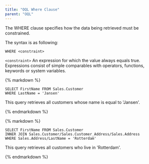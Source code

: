 ```yaml
---
title: "OQL Where Clause"
parent: "OQL"
---
```



The WHERE clause specifies how the data being retrieved must be constrained.

The syntax is as following:

```
WHERE <constraint>
```

`<constraint>`
An expression for which the value always equals true. Expressions consist of simple comparables with operators, functions, keywords or system variables.

<div class="alert alert-info">{% markdown %}

```
SELECT FirstName FROM Sales.Customer
WHERE LastName = 'Jansen'
```

This query retrieves all customers whose name is equal to 'Jansen'.

{% endmarkdown %}</div><div class="alert alert-info">{% markdown %}

```
SELECT FirstName FROM Sales.Customer
INNER JOIN Sales.Customer/Sales.Customer_Address/Sales.Address
WHERE Sales.Address/LastName = 'Rotterdam'
```

This query retrieves all customers who live in 'Rotterdam'.

{% endmarkdown %}</div>

